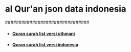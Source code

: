 # al Qur'an json data indonesia

###############################

 - #### [Quran surah list versi uthmani](https://ramms44.github.io/al_quran_data/quran_uthmani.json)
 - #### [Quran surah list versi indonesia](https://ramms44.github.io/al_quran_data/daftar_surat.json)

